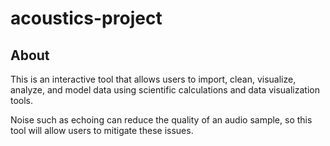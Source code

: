 # acoustics-project

## About
This is an interactive tool that allows users to import, clean, visualize, analyze, and model data using scientific calculations and data visualization tools. 

Noise such as echoing can reduce the quality of an audio sample, so this tool will allow users to mitigate these issues. 

